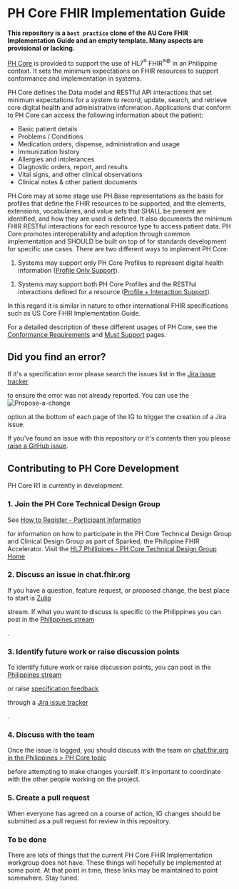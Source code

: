 # PH Core FHIR Implementation Guide

**This repository is a `best practice` clone of the AU Core FHIR Implementation Guide and an empty template. Many aspects are provisional or lacking.**

[PH Core](#to-be-done) is provided to support the use of HL7<sup>&reg;</sup> FHIR<sup>&reg;&copy;</sup> in an Philippine context. It sets the minimum expectations on FHIR resources to support conformance and implementation in systems.

<!-- http://build.fhir.org/ig/hl7ph/ph-fhir-core/ -->

PH Core defines the Data model and RESTful API interactions that set minimum expectations for a system to record, update, search, and retrieve core digital health and administrative information. Applications that conform to PH Core can access the following information about the patient:
- Basic patient details
- Problems / Conditions
- Medication orders, dispense, administration and usage
- Immunization history
- Allergies and intolerances
- Diagnostic orders, report, and results
- Vital signs, and other clinical observations
- Clinical notes & other patient documents

PH Core may at some stage use PH Base representations as the basis for profiles that define the FHIR resources to be supported, and the elements, extensions, vocabularies, and value sets that SHALL be present are identified, and how they are used is defined. It also documents the minimum FHIR RESTful interactions for each resource type to access patient data. PH Core promotes interoperability and adoption through common implementation and SHOULD be built on top of for standards development for specific use cases. There are two different ways to implement PH Core:
1.	Systems may support only PH Core Profiles to represent digital health information ([Profile Only Support](#to-be-done)).
<!-- http://build.fhir.org/ig/hl7au/au-fhir-core/general-requirements.html#profile-only-support -->

1.	Systems may support both PH Core Profiles and the RESTful interactions defined for a resource ([Profile + Interaction Support]()).
<!-- http://build.fhir.org/ig/hl7au/au-fhir-core/general-requirements.html#profile--interaction-support -->

In this regard it is similar in nature to other international FHIR specifications such as US Core FHIR Implementation Guide.

For a detailed description of these different usages of PH Core, see the [Conformance Requirements](#to-be-done) and [Must Support](#to-be-done) pages.
<!-- http://build.fhir.org/ig/hl7au/au-fhir-core/general-requirements.html -->
<!-- http://build.fhir.org/ig/hl7au/au-fhir-core/must-support.html -->

## Did you find an error?
If it's a specification error please search the issues list in the [Jira issue tracker]()
<!-- https://jira.hl7.org/issues/?filter=21325 -->
to ensure the error was not already reported. You can use the ![Propose-a-change](#to-be-done)
<!-- https://github.com/jgsuess/ph-fhir-core/assets/116611317/642b45cb-c82e-4fb5-a24c-37b263289fac -->
 option at the bottom of each page of the IG to trigger the creation of a Jira issue.

If you've found an issue with this repository or it's contents then you please [raise a GitHub issue](https://github.com/jgsuess/ph-fhir-core/issues/new).

## Contributing to PH Core Development

PH Core R1 is currently in development.

<!-- in currently in development. Ballot for Comment is scheduled for March 2023. -->

### 1. Join the PH Core Technical Design Group

See [How to Register - Participant Information](#to-be-done)
<!-- https://confluence.csiro.au/display/FHIR/How+to+Register+-+Participant+Information -->

for information on how to participate in the PH Core Technical Design Group and Clinical Design Group as part of Sparked, the Philippine FHIR Accelerator. Visit the [HL7 Phillipines - PH Core Technical Design Group Home](#to-be-done)
<!-- https://confluence.hl7.org/display/HAFWG/HL7+Australia+-+AU+Core+Technical+Design+Group+Home -->

### 2. Discuss an issue in chat.fhir.org

If you have a question, feature request, or proposed change, the best place to start is [Zulip](#to-be-done)
<!-- https://chat.fhir.org/#narrow/stream/179166-implementers -->

stream. If what you want to discuss is specific to the Philippines you can post in the [Philippines stream](#to-be-done)
<!--https://chat.fhir.org/#narrow/stream/179173-australia -->.

### 3. Identify future work or raise discussion points

To identify future work or raise discussion points, you can post in the [Philippines stream](#to-be-done)
<!-- https://chat.fhir.org/#narrow/stream/179173-australia -->

or raise [specification feedback](#to-be-done)
<!-- https://confluence.hl7.org/display/HL7/Specification+Feedback -->
through a [Jira issue tracker](#to-be-done)
<!-- https://jira.hl7.org/issues/?filter=21325 -->
.

### 4. Discuss with the team

Once the issue is logged, you should discuss with the team on [chat.fhir.org in the Philippines > PH Core topic](#to-be-done) 
<!-- https://chat.fhir.org/#narrow/stream/179173-australia/topic/AU.20Core -->
before attempting to make changes yourself. It's important to coordinate with the other people working on the project.

### 5. Create a pull request

When everyone has agreed on a course of action, IG changes should be submitted as a pull request for review in this repository.

### To be done

There are lots of things that the current PH Core FHIR Implementation workgroup does not have. These things will hopefully be implemented at some point. At that point in time, these links may be maintained to point somewhere. Stay tuned.
